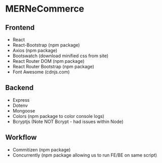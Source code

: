 # MERNeCommerce

## Frontend

- React
- React-Bootstrap (npm package)
- Axios (npm package)
- Bootswatch (download minified css from site)
- React Router DOM (npm package)
- React Router Bootstrap (npm package)
- Font Awesome (cdnjs.com)

## Backend

- Express
- Dotenv
- Mongoose
- Colors (npm package to color console logs)
- Bcryptjs (Note NOT Bcrypt - had issues within Node)

## Workflow

- Commitizen (npm package)
- Concurrently (npm package allowing us to run FE/BE on same script) 
